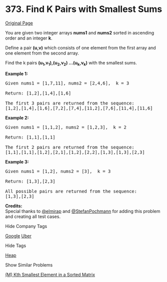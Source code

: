 # 373. Find K Pairs with Smallest Sums

[Original Page](https://leetcode.com/problems/find-k-pairs-with-smallest-sums/)

You are given two integer arrays **nums1** and **nums2** sorted in ascending order and an integer **k**.

Define a pair **(u,v)** which consists of one element from the first array and one element from the second array.

Find the k pairs **(u<sub>1</sub>,v<sub>1</sub>),(u<sub>2</sub>,v<sub>2</sub>) ...(u<sub>k</sub>,v<sub>k</sub>)** with the smallest sums.

**Example 1:**  

<pre>Given nums1 = [1,7,11], nums2 = [2,4,6],  k = 3

Return: [1,2],[1,4],[1,6]

The first 3 pairs are returned from the sequence:
[1,2],[1,4],[1,6],[7,2],[7,4],[11,2],[7,6],[11,4],[11,6]
</pre>

**Example 2:**  

<pre>Given nums1 = [1,1,2], nums2 = [1,2,3],  k = 2

Return: [1,1],[1,1]

The first 2 pairs are returned from the sequence:
[1,1],[1,1],[1,2],[2,1],[1,2],[2,2],[1,3],[1,3],[2,3]
</pre>

**Example 3:**  

<pre>Given nums1 = [1,2], nums2 = [3],  k = 3 

Return: [1,3],[2,3]

All possible pairs are returned from the sequence:
[1,3],[2,3]
</pre>

**Credits:**  
Special thanks to [@elmirap](https://leetcode.com/elmirap/) and [@StefanPochmann](https://leetcode.com/stefanpochmann/) for adding this problem and creating all test cases.

<div>

<div id="company_tags" class="btn btn-xs btn-warning">Hide Company Tags</div>

<span class="hidebutton" style="display: inline;">[Google](/company/google/) [Uber](/company/uber/)</span></div>

<div>

<div id="tags" class="btn btn-xs btn-warning">Hide Tags</div>

<span class="hidebutton" style="display: inline;">[Heap](/tag/heap/)</span></div>

<div>

<div id="similar" class="btn btn-xs btn-warning">Show Similar Problems</div>

<span class="hidebutton">[(M) Kth Smallest Element in a Sorted Matrix](/problems/kth-smallest-element-in-a-sorted-matrix/)</span></div>
